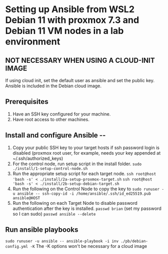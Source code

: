 # Setting up Ansible from WSL2 Debian 11 with proxmox 7.3 and Debian 11 VM nodes in a lab environment
## NOT NECESSARY WHEN USING A CLOUD-INIT IMAGE
If using cloud init, set the default user as ansible and set the public key. Ansible is included in the Debian cloud image.

## Prerequisites
1. Have an SSH key configured for your machine.
2. Have root access to other machines.

## Install and configure Ansible -- 
1. Copy your public SSH key to your target hosts if ssh password login is disabled (proxmox root user, for example, needs your key appended at ~/.ssh/authorized_keys)
2. For the control node, run setup script in the install folder.
`sudo ./install/1-setup-control-node.sh`
3. Run the appropriate setup script for each target node.
`ssh root@host 'bash -s' < ./install/2a-setup-proxmox-target.sh`
`ssh root@host 'bash -s' < ./install/2b-setup-debian-target.sh`
4. Run the following on the Control Node to copy the key to
`sudo runuser -u ansible -- ssh-copy-id -i /home/ansible/.ssh/id_ed25519.pub ansible@HOST`
5. Run the following on each Target Node to disable password authentication after the key is installed.
`passwd brian` (set my password so I can sudo)
`passwd ansible --delete`

## Run ansible playbooks
`sudo runuser -u ansible -- ansible-playbook -i inv ./pb/debian-config.yml -K`
The -K options won't be necessary for a cloud image